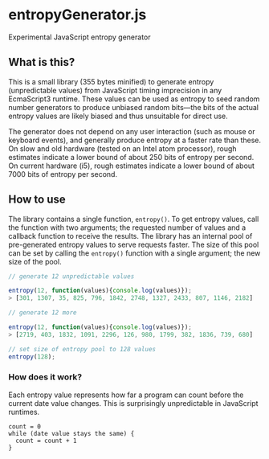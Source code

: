 # entropyGenerator.js
Experimental JavaScript entropy generator

## What is this?

This is a small library (355 bytes minified) to generate entropy (unpredictable values) from JavaScript timing imprecision in any EcmaScript3 runtime. These values can be used as entropy to seed random number generators to produce unbiased random bits&mdash;the bits of the actual entropy values are likely biased and thus unsuitable for direct use.

The generator does not depend on any user interaction (such as mouse or keyboard events), and generally produce entropy at a faster rate than these. On slow and old hardware (tested on an Intel atom processor), rough estimates indicate a lower bound of about 250 bits of entropy per second. On current hardware (i5), rough estimates indicate a lower bound of about 7000 bits of entropy per second.

## How to use

The library contains a single function, `entropy()`. To get entropy values, call the function with two arguments; the requested number of values and a callback function to receive the results. The library has an internal pool of pre-generated entropy values to serve requests faster. The size of this pool can be set by calling the `entropy()` function with a single argument; the new size of the pool.

```javascript
// generate 12 unpredictable values

entropy(12, function(values){console.log(values)});
> [301, 1307, 35, 825, 796, 1842, 2748, 1327, 2433, 807, 1146, 2182]

// generate 12 more

entropy(12, function(values){console.log(values)});
> [2719, 403, 1832, 1091, 2296, 126, 980, 1799, 382, 1836, 739, 680]

// set size of entropy pool to 128 values
entropy(128);
```

### How does it work?

Each entropy value represents how far a program can count before the current date value changes. This is surprisingly unpredictable in JavaScript runtimes.

```
count = 0
while (date value stays the same) {
  count = count + 1
}
```
